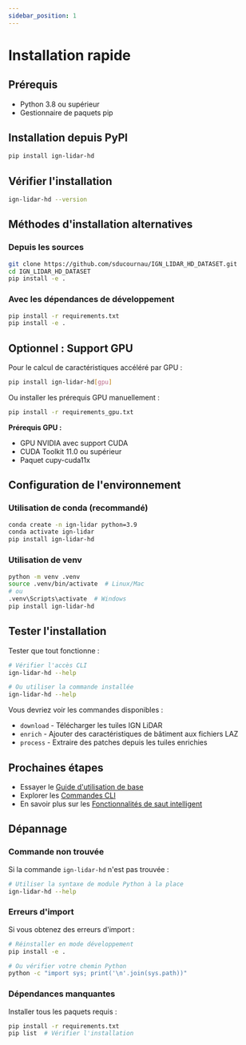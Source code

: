 ```yaml
---
sidebar_position: 1
---
```


# Installation rapide

## Prérequis

- Python 3.8 ou supérieur
- Gestionnaire de paquets pip

## Installation depuis PyPI

```bash
pip install ign-lidar-hd
```

## Vérifier l'installation

```bash
ign-lidar-hd --version
```

## Méthodes d'installation alternatives

### Depuis les sources

```bash
git clone https://github.com/sducournau/IGN_LIDAR_HD_DATASET.git
cd IGN_LIDAR_HD_DATASET
pip install -e .
```

### Avec les dépendances de développement

```bash
pip install -r requirements.txt
pip install -e .
```

## Optionnel : Support GPU

Pour le calcul de caractéristiques accéléré par GPU :

```bash
pip install ign-lidar-hd[gpu]
```

Ou installer les prérequis GPU manuellement :

```bash
pip install -r requirements_gpu.txt
```

**Prérequis GPU :**

- GPU NVIDIA avec support CUDA
- CUDA Toolkit 11.0 ou supérieur
- Paquet cupy-cuda11x

## Configuration de l'environnement

### Utilisation de conda (recommandé)

```bash
conda create -n ign-lidar python=3.9
conda activate ign-lidar
pip install ign-lidar-hd
```

### Utilisation de venv

```bash
python -m venv .venv
source .venv/bin/activate  # Linux/Mac
# ou
.venv\Scripts\activate  # Windows
pip install ign-lidar-hd
```

## Tester l'installation

Tester que tout fonctionne :

```bash
# Vérifier l'accès CLI
ign-lidar-hd --help

# Ou utiliser la commande installée
ign-lidar-hd --help
```

Vous devriez voir les commandes disponibles :

- `download` - Télécharger les tuiles IGN LiDAR
- `enrich` - Ajouter des caractéristiques de bâtiment aux fichiers LAZ
- `process` - Extraire des patches depuis les tuiles enrichies

## Prochaines étapes

- Essayer le [Guide d'utilisation de base](../guides/basic-usage.md)
- Explorer les [Commandes CLI](../guides/cli-commands.md)
- En savoir plus sur les [Fonctionnalités de saut intelligent](../features/smart-skip.md)

## Dépannage

### Commande non trouvée

Si la commande `ign-lidar-hd` n'est pas trouvée :

```bash
# Utiliser la syntaxe de module Python à la place
ign-lidar-hd --help
```

### Erreurs d'import

Si vous obtenez des erreurs d'import :

```bash
# Réinstaller en mode développement
pip install -e .

# Ou vérifier votre chemin Python
python -c "import sys; print('\n'.join(sys.path))"
```

### Dépendances manquantes

Installer tous les paquets requis :

```bash
pip install -r requirements.txt
pip list  # Vérifier l'installation
```
